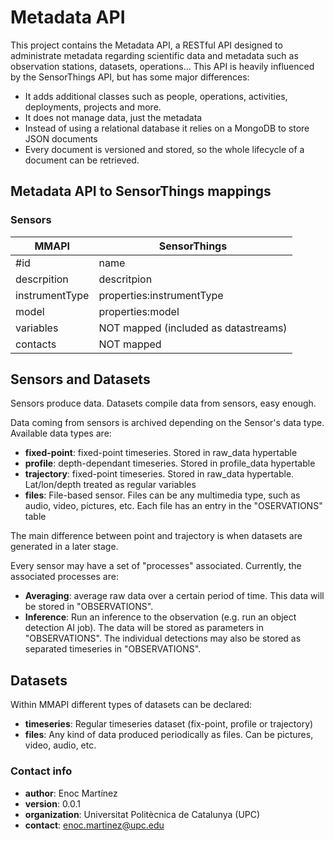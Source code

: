 # Metadata API #

This project contains the Metadata API, a RESTful API designed to administrate metadata regarding scientific data and metadata such as observation stations, datasets, operations... This API is heavily influenced by the SensorThings API, but has some major differences:  

- It adds additional classes such as people, operations, activities, deployments, projects and more.
- It does not manage data, just the metadata
- Instead of using a relational database it relies on a MongoDB to store JSON documents
- Every document is versioned and stored, so the whole lifecycle of a document can be retrieved.


## Metadata API to SensorThings mappings ##

### Sensors

| MMAPI          | SensorThings                         |
|----------------|--------------------------------------|
| #id            | name                                 |
| descrpition    | descritpion                          |
| instrumentType | properties:instrumentType            |
| model          | properties:model                     |
| variables      | NOT mapped (included as datastreams) |
| contacts       | NOT mapped                           |

## Sensors and Datasets ##
Sensors produce data. Datasets compile data from sensors, easy enough. 

Data coming from sensors is archived depending on the Sensor's data type. Available data types are:
* **fixed-point**: fixed-point timeseries. Stored in raw_data hypertable
* **profile**: depth-dependant timeseries. Stored in profile_data hypertable
* **trajectory**: fixed-point timeseries. Stored in raw_data hypertable. Lat/lon/depth treated as regular variables
* **files**: File-based sensor. Files can be any multimedia type, such as audio, video, pictures, etc. Each file has an entry in the "OSERVATIONS" table 

The main difference between point and trajectory is when datasets are generated in a later stage.

Every sensor may have a set of "processes" associated. Currently, the associated processes are:
* **Averaging**: average raw data over a certain period of time. This data will be stored in "OBSERVATIONS".
* **Inference**: Run an inference to the observation (e.g. run an object detection AI job). The data will be stored as parameters in "OBSERVATIONS". The individual detections may also be stored as separated timeseries in "OBSERVATIONS".

## Datasets ##

Within MMAPI different types of datasets can be declared:

* **timeseries**: Regular timeseries dataset (fix-point, profile or trajectory) 
* **files**: Any kind of data produced periodically as files. Can be pictures, video, audio, etc.

### Contact info ###

* **author**: Enoc Martínez  
* **version**: 0.0.1  
* **organization**: Universitat Politècnica de Catalunya (UPC)  
* **contact**: enoc.martinez@upc.edu  


